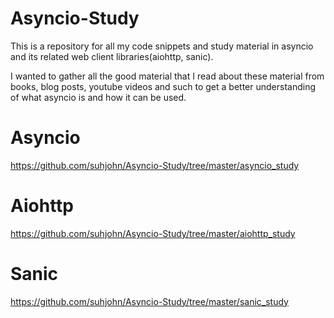 # Asyncio-Study

This is a repository for all my code snippets and study material in asyncio and its related web client libraries(aiohttp, sanic).

I wanted to gather all the good material that I read about these material from
books, blog posts, youtube videos and such to get a better understanding of what asyncio is and how it can be used.

# Asyncio

https://github.com/suhjohn/Asyncio-Study/tree/master/asyncio_study

# Aiohttp

https://github.com/suhjohn/Asyncio-Study/tree/master/aiohttp_study


# Sanic

https://github.com/suhjohn/Asyncio-Study/tree/master/sanic_study